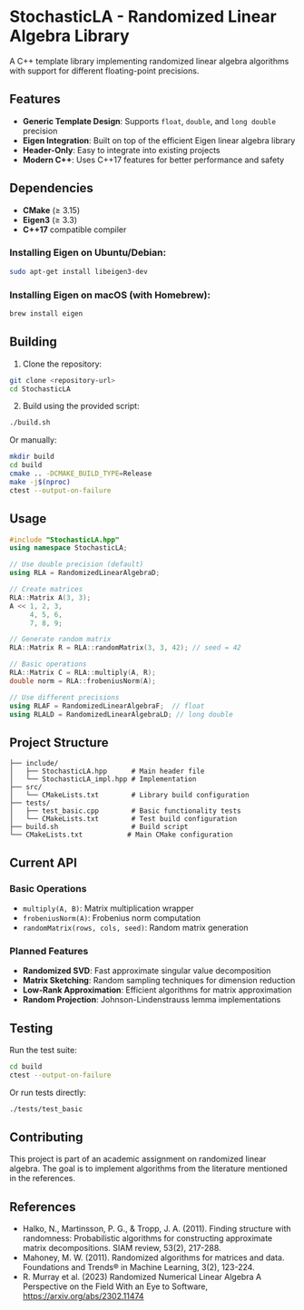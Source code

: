 # StochasticLA - Randomized Linear Algebra Library

A C++ template library implementing randomized linear algebra algorithms with support for different floating-point precisions.

## Features

- **Generic Template Design**: Supports `float`, `double`, and `long double` precision
- **Eigen Integration**: Built on top of the efficient Eigen linear algebra library
- **Header-Only**: Easy to integrate into existing projects
- **Modern C++**: Uses C++17 features for better performance and safety

## Dependencies

- **CMake** (≥ 3.15)
- **Eigen3** (≥ 3.3)
- **C++17** compatible compiler

### Installing Eigen on Ubuntu/Debian:
```bash
sudo apt-get install libeigen3-dev
```

### Installing Eigen on macOS (with Homebrew):
```bash
brew install eigen
```

## Building

1. Clone the repository:
```bash
git clone <repository-url>
cd StochasticLA
```

2. Build using the provided script:
```bash
./build.sh
```

Or manually:
```bash
mkdir build
cd build
cmake .. -DCMAKE_BUILD_TYPE=Release
make -j$(nproc)
ctest --output-on-failure
```

## Usage

```cpp
#include "StochasticLA.hpp"
using namespace StochasticLA;

// Use double precision (default)
using RLA = RandomizedLinearAlgebraD;

// Create matrices
RLA::Matrix A(3, 3);
A << 1, 2, 3,
     4, 5, 6,
     7, 8, 9;

// Generate random matrix
RLA::Matrix R = RLA::randomMatrix(3, 3, 42); // seed = 42

// Basic operations
RLA::Matrix C = RLA::multiply(A, R);
double norm = RLA::frobeniusNorm(A);

// Use different precisions
using RLAF = RandomizedLinearAlgebraF;  // float
using RLALD = RandomizedLinearAlgebraLD; // long double
```

## Project Structure

```
├── include/
│   ├── StochasticLA.hpp      # Main header file
│   └── StochasticLA_impl.hpp # Implementation
├── src/
│   └── CMakeLists.txt        # Library build configuration
├── tests/
│   ├── test_basic.cpp        # Basic functionality tests
│   └── CMakeLists.txt        # Test build configuration
├── build.sh                  # Build script
└── CMakeLists.txt           # Main CMake configuration
```

## Current API

### Basic Operations
- `multiply(A, B)`: Matrix multiplication wrapper
- `frobeniusNorm(A)`: Frobenius norm computation
- `randomMatrix(rows, cols, seed)`: Random matrix generation

### Planned Features
- **Randomized SVD**: Fast approximate singular value decomposition
- **Matrix Sketching**: Random sampling techniques for dimension reduction
- **Low-Rank Approximation**: Efficient algorithms for matrix approximation
- **Random Projection**: Johnson-Lindenstrauss lemma implementations

## Testing

Run the test suite:
```bash
cd build
ctest --output-on-failure
```

Or run tests directly:
```bash
./tests/test_basic
```

## Contributing

This project is part of an academic assignment on randomized linear algebra. The goal is to implement algorithms from the literature mentioned in the references.

## References

- Halko, N., Martinsson, P. G., & Tropp, J. A. (2011). Finding structure with randomness: Probabilistic algorithms for constructing approximate matrix decompositions. SIAM review, 53(2), 217-288.
- Mahoney, M. W. (2011). Randomized algorithms for matrices and data. Foundations and Trends® in Machine Learning, 3(2), 123-224.
- R. Murray et al. (2023) Randomized Numerical Linear Algebra A Perspective on the Field With an Eye to Software, https://arxiv.org/abs/2302.11474
